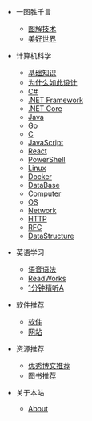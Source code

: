 - 一图胜千言
  - [图解技术](resource/pic/pic_tech.md)
  - [美好世界](resource/pic/pic_all.md)

- 计算机科学
  - [基础知识](resource/cs/cs_what.md)
  - [为什么如此设计](resource/cs/cs_why.md)
  - [C#](resource/cs/cs_csharp.md)
  - [.NET Framework](resource/cs/cs_dotnetfx.md)
  - [.NET Core](resource/cs/cs_dotnet.md)
  - [Java](resource/cs/cs_java.md)
  - [Go](resource/cs/cs_go.md)
  - [C](resource/cs/cs_clang.md)
  - [JavaScript](resource/cs/cs_js.md)
  - [React](resource/cs/cs_react.md)
  - [PowerShell](resource/cs/cs_ps.md)
  - [Linux](resource/cs/cs_linux.md)
  - [Docker](resource/cs/cs_docker.md)
  - [DataBase](resource/cs/cs_db.md)
  - [Computer](resource/cs/cs_computer.md)
  - [OS](resource/cs/cs_os.md)
  - [Network](resource/cs/cs_net.md)
  - [HTTP](resource/cs/cs_http.md)
  - [RFC](resource/cs/cs_rfc.md)
  - [DataStructure](resource/cs/cs_data.md)

- 英语学习
  - [语音语法](resource/en/en_res.md)
  - [ReadWorks](resource/en/en_readworks.md)
  - [1分钟精听A](resource/en/en_1min_a.md)

- 软件推荐
  - [软件](resource/share/software.md)
  - [网站](resource/share/site.md)

- 资源推荐
  - [优秀博文推荐](resource/share/blog.md)
  - [图书推荐](resource/share/book.md)

- 关于本站
  - [About](doc_about.md)